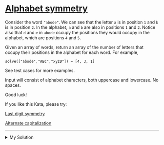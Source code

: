# [Alphabet symmetry](https://www.codewars.com/kata/59d9ff9f7905dfeed50000b0)

Consider the word `"abode"`. We can see that the letter `a` is in position `1` and `b` is in position `2`. In the alphabet, `a` and `b` are also in positions `1` and `2`. Notice also that `d` and `e` in `abode` occupy the positions they would occupy in the alphabet, which are positions `4` and `5`.

Given an array of words, return an array of the number of letters that occupy their positions in the alphabet for each word. For example,

    solve(["abode","ABc","xyzD"]) = [4, 3, 1]

See test cases for more examples.

Input will consist of alphabet characters, both uppercase and lowercase. No spaces.

Good luck!

If you like this Kata, please try:

[Last digit symmetry](https://www.codewars.com/kata/59a9466f589d2af4c50001d8)

[Alternate capitalization](https://www.codewars.com/kata/59cfc000aeb2844d16000075)

---

<details><summary>My Solution</summary>

```js
function solve(arr) {
  return arr.map(el =>
    [...el.toLowerCase()].reduce((sum, cur, i) => {
      if (cur.charCodeAt(0) === 97 + i) return (sum = sum + 1)
      return sum
    }, 0)
  )
}
```

</details>
